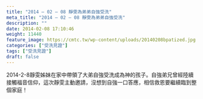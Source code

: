 ```yaml
---
title: "2014 – 02 – 08 靜雯為弟弟自強受洗"
meta_title: "2014 – 02 – 08 靜雯為弟弟自強受洗"
description: ""
date: 2014-02-08 17:10:46
weight: 11440
feature_image: https://cmtc.tw/wp-content/uploads/20140208bpatized.jpg
categories: ["受洗見證"]
tags: ["受洗見證"]
draft: false
---
```


2014-2-8靜雯姊妹在家中帶領了大弟自強受洗成為神的孩子。自強弟兄曾經陸續接觸福音信仰，這次靜雯主動邀請，沒想到自強一口答應，相信救恩要繼續臨到整個家庭！
        